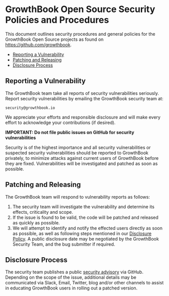 # GrowthBook Open Source Security Policies and Procedures

This document outlines security procedures and general policies for the
GrowthBook Open Source projects as found on https://github.com/growthbook.

  * [Reporting a Vulnerability](#reporting-a-vulnerability)
  * [Patching and Releasing](#patching-and-releasing)
  * [Disclosure Process](#disclosure-process)

## Reporting a Vulnerability

The GrowthBook team take all reports of security vulnerabilities
seriously. Report security vulnerabilities by emailing the GrowthBook security team at:
    
    security@growthbook.io

We appreciate your efforts and responsible disclosure and will
make every effort to acknowledge your contributions (if desired). 

**IMPORTANT: Do not file public issues on GitHub for security vulnerabilities**

Security is of the highest importance and all security vulnerabilities or suspected security vulnerabilities should be reported to GrowthBook privately, to minimize attacks against current users of GrowthBook before they are fixed. Vulnerabilities will be investigated and patched as soon as possible.

  
## Patching and Releasing
The GrowthBook team will respond to vulnerability reports as follows:
 
1.  The security team will investigate the vulnerability and determine its effects, criticality and scope.
2.  If the issue is found to be valid, the code will be patched and released as quickly as possible. 
3.  We will attempt to identify and notify the effected users directly as soon as possible, as well as following steps mentioned in our [Disclosure Policy](#disclosure-policy). A public disclosure date may be negotiated by the GrowthBook Security Team, and the bug submitter if required.

## Disclosure Process
The security team publishes a public [security advisory](https://github.com/growthbook/growthbook/security/advisories) via GitHub. Depending on the scope of the issue, additional details may be communicated via Slack, Email, Twitter, blog and/or other channels to assist in educating GrowthBook users in rolling out a patched version. 

